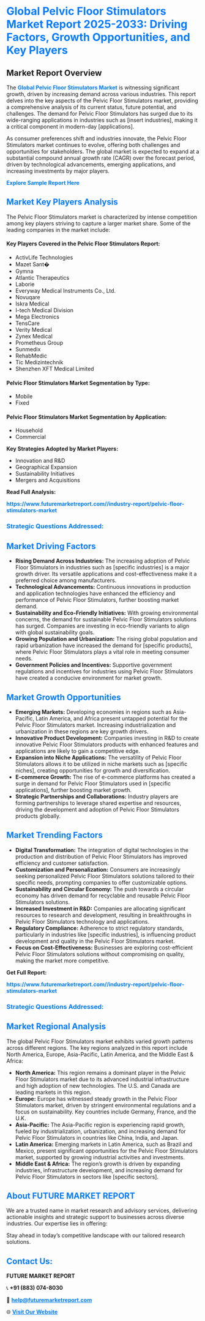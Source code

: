<h1 style="color: #007BFF;">Global Pelvic Floor Stimulators Market Report 2025-2033: Driving Factors, Growth Opportunities, and Key Players</h1>

<section id="overview">
<h2>Market Report Overview</h2>
<p>The <a href="https://www.futuremarketreport.com//industry-report/pelvic-floor-stimulators-market" style="color: #007BFF; text-decoration: none;"><strong>Global Pelvic Floor Stimulators Market</strong></a> is witnessing significant growth, driven by increasing demand across various industries. This report delves into the key aspects of the Pelvic Floor Stimulators market, providing a comprehensive analysis of its current status, future potential, and challenges. The demand for Pelvic Floor Stimulators has surged due to its wide-ranging applications in industries such as [insert industries], making it a critical component in modern-day [applications].</p>
<p>As consumer preferences shift and industries innovate, the Pelvic Floor Stimulators market continues to evolve, offering both challenges and opportunities for stakeholders. The global market is expected to expand at a substantial compound annual growth rate (CAGR) over the forecast period, driven by technological advancements, emerging applications, and increasing investments by major players.</p>
</section>

<section id="overview">
<p><a href="https://www.futuremarketreport.com//request-sample/reportId=64537" style="color: #007BFF; text-decoration: none;"><strong>Explore Sample Report Here</strong></a></p>
</section>

<section id="key-players">
<h2 style="color: #007BFF;">Market Key Players Analysis</h2>
<p>The Pelvic Floor Stimulators market is characterized by intense competition among key players striving to capture a larger market share. Some of the leading companies in the market include:</p>
<h4>Key Players Covered in the Pelvic Floor Stimulators Report:</h4>
<ul><li>ActivLife Technologies</li><li>Mazet Sant�</li><li>Gymna</li><li>Atlantic Therapeutics</li><li>Laborie</li><li>Everyway Medical Instruments Co., Ltd.</li><li>Novuqare</li><li>Iskra Medical</li><li>I-tech Medical Division</li><li>Mega Electronics</li><li>TensCare</li><li>Verity Medical</li><li>Zynex Medical</li><li>Prometheus Group</li><li>Sunmedix</li><li>RehabMedic</li><li>Tic Medizintechnik</li><li>Shenzhen XFT Medical Limited</li></ul>
<h4>Pelvic Floor Stimulators Market Segmentation by Type:</h4>
<ul><li>Mobile</li><li>Fixed</li></ul>

<h4>Pelvic Floor Stimulators Market Segmentation by Application:</h4>
<ul><li>Household</li><li>Commercial</li></ul>
<p><strong>Key Strategies Adopted by Market Players:</strong></p>
<ul>
<li>Innovation and R&D</li>
<li>Geographical Expansion</li>
<li>Sustainability Initiatives</li>
<li>Mergers and Acquisitions</li>
</ul>
</section>

<section>
<p><strong>Read Full Analysis: </strong></p><a href="https://www.futuremarketreport.com//industry-report/pelvic-floor-stimulators-market" style="color: #007BFF; text-decoration: none;"><strong>https://www.futuremarketreport.com//industry-report/pelvic-floor-stimulators-market</strong></a>
<h3 style="color: #007BFF;">Strategic Questions Addressed:</h3>
</section>

<section id="driving-factors">
<h2 style="color: #007BFF;">Market Driving Factors</h2>
<ul>
<li><strong>Rising Demand Across Industries:</strong> The increasing adoption of Pelvic Floor Stimulators in industries such as [specific industries] is a major growth driver. Its versatile applications and cost-effectiveness make it a preferred choice among manufacturers.</li>
<li><strong>Technological Advancements:</strong> Continuous innovations in production and application technologies have enhanced the efficiency and performance of Pelvic Floor Stimulators, further boosting market demand.</li>
<li><strong>Sustainability and Eco-Friendly Initiatives:</strong> With growing environmental concerns, the demand for sustainable Pelvic Floor Stimulators solutions has surged. Companies are investing in eco-friendly variants to align with global sustainability goals.</li>
<li><strong>Growing Population and Urbanization:</strong> The rising global population and rapid urbanization have increased the demand for [specific products], where Pelvic Floor Stimulators plays a vital role in meeting consumer needs.</li>
<li><strong>Government Policies and Incentives:</strong> Supportive government regulations and incentives for industries using Pelvic Floor Stimulators have created a conducive environment for market growth.</li>
</ul>
</section>

<section id="growth-opportunities">
<h2 style="color: #007BFF;">Market Growth Opportunities</h2>
<ul>
<li><strong>Emerging Markets:</strong> Developing economies in regions such as Asia-Pacific, Latin America, and Africa present untapped potential for the Pelvic Floor Stimulators market. Increasing industrialization and urbanization in these regions are key growth drivers.</li>
<li><strong>Innovative Product Development:</strong> Companies investing in R&D to create innovative Pelvic Floor Stimulators products with enhanced features and applications are likely to gain a competitive edge.</li>
<li><strong>Expansion into Niche Applications:</strong> The versatility of Pelvic Floor Stimulators allows it to be utilized in niche markets such as [specific niches], creating opportunities for growth and diversification.</li>
<li><strong>E-commerce Growth:</strong> The rise of e-commerce platforms has created a surge in demand for Pelvic Floor Stimulators used in [specific applications], further boosting market growth.</li>
<li><strong>Strategic Partnerships and Collaborations:</strong> Industry players are forming partnerships to leverage shared expertise and resources, driving the development and adoption of Pelvic Floor Stimulators products globally.</li>
</ul>
</section>

<section id="trending-factors">
<h2 style="color: #007BFF;">Market Trending Factors</h2>
<ul>
<li><strong>Digital Transformation:</strong> The integration of digital technologies in the production and distribution of Pelvic Floor Stimulators has improved efficiency and customer satisfaction.</li>
<li><strong>Customization and Personalization:</strong> Consumers are increasingly seeking personalized Pelvic Floor Stimulators solutions tailored to their specific needs, prompting companies to offer customizable options.</li>
<li><strong>Sustainability and Circular Economy:</strong> The push towards a circular economy has driven demand for recyclable and reusable Pelvic Floor Stimulators solutions.</li>
<li><strong>Increased Investment in R&D:</strong> Companies are allocating significant resources to research and development, resulting in breakthroughs in Pelvic Floor Stimulators technology and applications.</li>
<li><strong>Regulatory Compliance:</strong> Adherence to strict regulatory standards, particularly in industries like [specific industries], is influencing product development and quality in the Pelvic Floor Stimulators market.</li>
<li><strong>Focus on Cost-Effectiveness:</strong> Businesses are exploring cost-efficient Pelvic Floor Stimulators solutions without compromising on quality, making the market more competitive.</li>
</ul>
</section>

<section>
<p><strong>Get Full Report: </strong></p><a href="https://www.futuremarketreport.com//industry-report/pelvic-floor-stimulators-market" style="color: #007BFF; text-decoration: none;"><strong>https://www.futuremarketreport.com//industry-report/pelvic-floor-stimulators-market</strong></a>
<h3 style="color: #007BFF;">Strategic Questions Addressed:</h3>
</section>


<section id="regional-analysis">
<h2 style="color: #007BFF;">Market Regional Analysis</h2>
<p>The global Pelvic Floor Stimulators market exhibits varied growth patterns across different regions. The key regions analyzed in this report include North America, Europe, Asia-Pacific, Latin America, and the Middle East & Africa:</p>
<ul>
<li><strong>North America:</strong> This region remains a dominant player in the Pelvic Floor Stimulators market due to its advanced industrial infrastructure and high adoption of new technologies. The U.S. and Canada are leading markets in this region.</li>
<li><strong>Europe:</strong> Europe has witnessed steady growth in the Pelvic Floor Stimulators market, driven by stringent environmental regulations and a focus on sustainability. Key countries include Germany, France, and the U.K.</li>
<li><strong>Asia-Pacific:</strong> The Asia-Pacific region is experiencing rapid growth, fueled by industrialization, urbanization, and increasing demand for Pelvic Floor Stimulators in countries like China, India, and Japan.</li>
<li><strong>Latin America:</strong> Emerging markets in Latin America, such as Brazil and Mexico, present significant opportunities for the Pelvic Floor Stimulators market, supported by growing industrial activities and investments.</li>
<li><strong>Middle East & Africa:</strong> The region’s growth is driven by expanding industries, infrastructure development, and increasing demand for Pelvic Floor Stimulators in sectors like [specific sectors].</li>
</ul>
</section>

<footer>
<h2 style="color: #007BFF;">About FUTURE MARKET REPORT</h2>
<p>We are a trusted name in market research and advisory services, delivering actionable insights and strategic support to businesses across diverse industries. Our expertise lies in offering:</p>

<p>Stay ahead in today’s competitive landscape with our tailored research solutions.</p>

<h2 style="color: #007BFF;">Contact Us:</h2>
<p><strong>FUTURE MARKET REPORT</strong></p>
<p>📞 <strong>+91 (883) 074-8030</strong></p>
<p>📧 <strong><a href="mailto:help@futuremarketreport.com" style="color: #007BFF;">help@futuremarketreport.com</a></strong></p>
<p>🌐 <strong><a href="https://www.futuremarketreport.com/" style="color: #007BFF;">Visit Our Website</a></strong></p>
</footer>